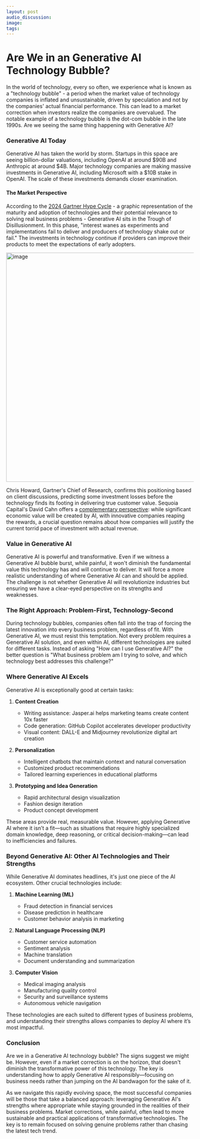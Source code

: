 ```yaml
---
layout: post 
audio_discussion: 
image: 
tags: 
---
```

# Are We in an Generative AI Technology Bubble?
In the world of technology, every so often, we experience what is known as a "technology bubble" - a period when the market value of technology companies is inflated and unsustainable, driven by speculation and not by the companies' actual financial performance. This can lead to a market correction when investors realize the companies are overvalued. The notable example of a technology bubble is the dot-com bubble in the late 1990s. Are we seeing the same thing happening with Generative AI?

### Generative AI Today
Generative AI has taken the world by storm. Startups in this space are seeing billion-dollar valuations, including OpenAI at around $90B and Anthropic at around $4B. Major technology companies are making massive investments in Generative AI, including Microsoft with a $10B stake in OpenAI. The scale of these investments demands closer examination.

#### The Market Perspective
According to the [2024 Gartner Hype Cycle](https://www.youtube.com/watch?v=qXKYOR3KqxQ) - a graphic representation of the maturity and adoption of technologies and their potential relevance to solving real business problems - Generative AI sits in the Trough of Disillusionment. In this phase, "interest wanes as experiments and implementations fail to deliver and producers of technology shake out or fail." The investments in technology continue if providers can improve their products to meet the expectations of early adopters.

<img width="614" alt="image" src="https://github.com/user-attachments/assets/48a69f0e-41fc-423a-b043-1d3eb10597b7">

Chris Howard, Gartner's Chief of Research, confirms this positioning based on client discussions, predicting some investment losses before the technology finds its footing in delivering true customer value. Sequoia Capital's David Cahn offers a [complementary perspective](https://www.sequoiacap.com/article/ais-600b-question/): while significant economic value will be created by AI, with innovative companies reaping the rewards, a crucial question remains about how companies will justify the current torrid pace of investment with actual revenue.

### Value in Generative AI
Generative AI is powerful and transformative.  Even if we witness a Generative AI bubble burst, while painful, it won't diminish the fundamental value this technology has and will continue to deliver.  It will force a more realistic understanding of where Generative AI can and should be applied.  The challenge is not whether Generative AI will revolutionize industries but ensuring we have a clear-eyed perspective on its strengths and weaknesses.

### The Right Approach: Problem-First, Technology-Second
During technology bubbles, companies often fall into the trap of forcing the latest innovation into every business problem, regardless of fit. With Generative AI, we must resist this temptation. Not every problem requires a Generative AI solution, and even within AI, different technologies are suited for different tasks. Instead of asking "How can I use Generative AI?" the better question is "What business problem am I trying to solve, and which technology best addresses this challenge?"

### Where Generative AI Excels
Generative AI is exceptionally good at certain tasks:
1. **Content Creation**
   - Writing assistance: Jasper.ai helps marketing teams create content 10x faster
   - Code generation: GitHub Copilot accelerates developer productivity
   - Visual content: DALL-E and Midjourney revolutionize digital art creation

2. **Personalization**
   - Intelligent chatbots that maintain context and natural conversation
   - Customized product recommendations
   - Tailored learning experiences in educational platforms

3. **Prototyping and Idea Generation**
   - Rapid architectural design visualization
   - Fashion design iteration
   - Product concept development

These areas provide real, measurable value. However, applying Generative AI where it isn’t a fit—such as situations that require highly specialized domain knowledge, deep reasoning, or critical decision-making—can lead to inefficiencies and failures.

### Beyond Generative AI: Other AI Technologies and Their Strengths
While Generative AI dominates headlines, it's just one piece of the AI ecosystem. Other crucial technologies include:
1. **Machine Learning (ML)**
   - Fraud detection in financial services
   - Disease prediction in healthcare
   - Customer behavior analysis in marketing

2. **Natural Language Processing (NLP)**
   - Customer service automation
   - Sentiment analysis
   - Machine translation
   - Document understanding and summarization

3. **Computer Vision**
   - Medical imaging analysis
   - Manufacturing quality control
   - Security and surveillance systems
   - Autonomous vehicle navigation

These technologies are each suited to different types of business problems, and understanding their strengths allows companies to deploy AI where it’s most impactful.

### Conclusion
Are we in a Generative AI technology bubble? The signs suggest we might be. However, even if a market correction is on the horizon, that doesn't diminish the transformative power of this technology. The key is understanding how to apply Generative AI responsibly—focusing on business needs rather than jumping on the AI bandwagon for the sake of it.

As we navigate this rapidly evolving space, the most successful companies will be those that take a balanced approach: leveraging Generative AI's strengths where appropriate while staying grounded in the realities of their business problems. Market corrections, while painful, often lead to more sustainable and practical applications of transformative technologies. The key is to remain focused on solving genuine problems rather than chasing the latest tech trend.
